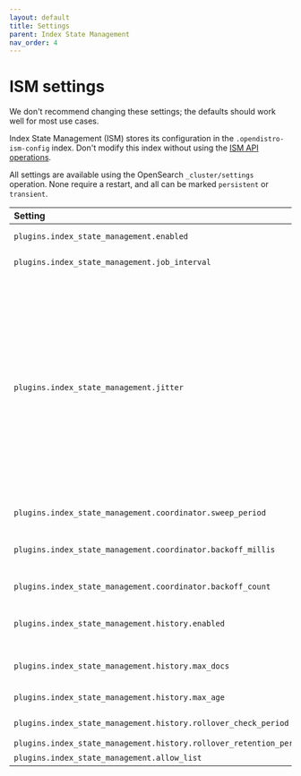 ```yaml
---
layout: default
title: Settings
parent: Index State Management
nav_order: 4
---
```


# ISM settings

We don't recommend changing these settings; the defaults should work well for most use cases.

Index State Management (ISM) stores its configuration in the `.opendistro-ism-config` index. Don't modify this index without using the [ISM API operations]({{site.url}}{{site.baseurl}}/im-plugin/ism/api/).

All settings are available using the OpenSearch `_cluster/settings` operation. None require a restart, and all can be marked `persistent` or `transient`.

Setting | Default | Description
:--- | :--- | :---
`plugins.index_state_management.enabled` | True | Specifies whether ISM is enabled or not.
`plugins.index_state_management.job_interval` | 5 minutes | The interval at which the managed index jobs are run.
`plugins.index_state_management.jitter` | 0.6 | A randomized delay that is added to a job's base run time to prevent a surge of activity from all indexes at the same time. A value of 0.6 means a delay of 0-60% of a job interval is added to the base interval. For example, if you have a base interval time of 30 minutes, a value of 0.6 means an amount anywhere between 0 to 18 minutes gets added to your job interval. Maximum is 1, which means an additional interval time of 100%. This maximum cannot exceed `plugins.jobscheduler.jitter_limit`, which also has a default of 0.6. For example, if `plugins.index_state_management.jitter` is set to 0.8, ISM uses `plugins.jobscheduler.jitter_limit` of 0.6 instead.
`plugins.index_state_management.coordinator.sweep_period` | 10 minutes | How often the routine background sweep is run.
`plugins.index_state_management.coordinator.backoff_millis` | 50 milliseconds | The backoff time between retries for failures in the `ManagedIndexCoordinator` (such as when we update managed indexes).
`plugins.index_state_management.coordinator.backoff_count` | 2 | The count of retries for failures in the `ManagedIndexCoordinator`.
`plugins.index_state_management.history.enabled` | True | Specifies whether audit history is enabled or not. The logs from ISM are automatically indexed to a logs document.
`plugins.index_state_management.history.max_docs` | 2,500,000 | The maximum number of documents before rolling over the audit history index.
`plugins.index_state_management.history.max_age` | 24 hours | The maximum age before rolling over the audit history index.
`plugins.index_state_management.history.rollover_check_period` | 8 hours | The time between rollover checks for the audit history index.
`plugins.index_state_management.history.rollover_retention_period` | 30 days | How long audit history indexes are kept.
`plugins.index_state_management.allow_list` | All actions | List of actions that you can use.
